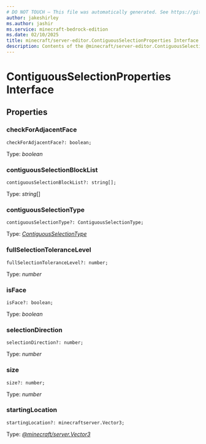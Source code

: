 ```yaml
---
# DO NOT TOUCH — This file was automatically generated. See https://github.com/mojang/minecraftapidocsgenerator to modify descriptions, examples, etc.
author: jakeshirley
ms.author: jashir
ms.service: minecraft-bedrock-edition
ms.date: 02/10/2025
title: minecraft/server-editor.ContiguousSelectionProperties Interface
description: Contents of the @minecraft/server-editor.ContiguousSelectionProperties class.
---
```

# ContiguousSelectionProperties Interface

## Properties

### **checkForAdjacentFace**
`checkForAdjacentFace?: boolean;`

Type: *boolean*

### **contiguousSelectionBlockList**
`contiguousSelectionBlockList?: string[];`

Type: *string*[]

### **contiguousSelectionType**
`contiguousSelectionType?: ContiguousSelectionType;`

Type: [*ContiguousSelectionType*](ContiguousSelectionType.md)

### **fullSelectionToleranceLevel**
`fullSelectionToleranceLevel?: number;`

Type: *number*

### **isFace**
`isFace?: boolean;`

Type: *boolean*

### **selectionDirection**
`selectionDirection?: number;`

Type: *number*

### **size**
`size?: number;`

Type: *number*

### **startingLocation**
`startingLocation?: minecraftserver.Vector3;`

Type: [*@minecraft/server.Vector3*](../../../scriptapi/minecraft/server/Vector3.md)
